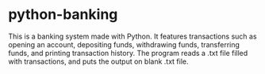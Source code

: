 # python-banking
This is a banking system made with Python. It features transactions such as opening an account, depositing funds, withdrawing funds, transferring funds, and printing transaction history. The program reads a .txt file filled with transactions, and puts the output on blank .txt file.
